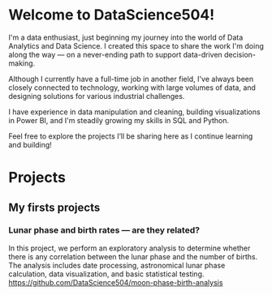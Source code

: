 # Welcome to DataScience504!

I'm a data enthusiast, just beginning my journey into the world of Data Analytics and Data Science. I created this space to share the work I'm doing along the way — on a never-ending path to support data-driven decision-making.

Although I currently have a full-time job in another field, I've always been closely connected to technology, working with large volumes of data, and designing solutions for various industrial challenges.

I have experience in data manipulation and cleaning, building visualizations in Power BI, and I'm steadily growing my skills in SQL and Python.

Feel free to explore the projects I’ll be sharing here as I continue learning and building!

# Projects

## My firsts projects
### Lunar phase and birth rates — are they related?
In this project, we perform an exploratory analysis to determine whether there is any correlation between the lunar phase and the number of births.
The analysis includes date processing, astronomical lunar phase calculation, data visualization, and basic statistical testing.
https://github.com/DataScience504/moon-phase-birth-analysis

